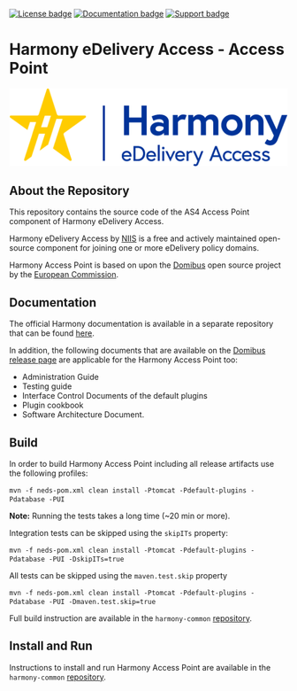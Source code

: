 
[![License badge](https://img.shields.io/badge/license-EUPL-blue.svg)](License.md)
[![Documentation badge](https://img.shields.io/badge/docs-latest-brightgreen.svg)](https://github.com/nordic-institute/harmony-access-point/tree/harmony-develop/doc)
[![Support badge]( https://img.shields.io/badge/support-sof-yellowgreen.svg)](https://edelivery.digital/contact)

# Harmony eDelivery Access - Access Point

![Harmony eDeliver Access logo](harmony-logo.png)

## About the Repository

This repository contains the source code of the AS4 Access Point component of Harmony eDelivery Access. 

Harmony eDelivery Access by [NIIS](https://niis.org) is a free and actively maintained open-source component for joining one or more eDelivery policy domains.

Harmony Access Point is based on upon the [Domibus](https://ec.europa.eu/cefdigital/code/projects/EDELIVERY/repos/domibus/) open source project by the [European Commission](https://ec.europa.eu/). 

## Documentation

The official Harmony documentation is available in a separate repository that can be found [here](https://github.com/nordic-institute/harmony-common/).

In addition, the following documents that are available on the [Domibus release page](https://ec.europa.eu/cefdigital/wiki/display/CEFDIGITAL/Domibus) are applicable for the Harmony Access Point too:

 * Administration Guide 
 * Testing guide
 * Interface Control Documents of the default plugins
 * Plugin cookbook 
 * Software Architecture Document.

## Build

In order to build Harmony Access Point including all release artifacts use the following profiles:

    mvn -f neds-pom.xml clean install -Ptomcat -Pdefault-plugins -Pdatabase -PUI 

**Note:** Running the tests takes a long time (~20 min or more).

Integration tests can be skipped using the `skipITs` property:

    mvn -f neds-pom.xml clean install -Ptomcat -Pdefault-plugins -Pdatabase -PUI -DskipITs=true

All tests can be skipped using the `maven.test.skip` property

    mvn -f neds-pom.xml clean install -Ptomcat -Pdefault-plugins -Pdatabase -PUI -Dmaven.test.skip=true

Full build instruction are available in the `harmony-common` [repository]([here](https://github.com/nordic-institute/harmony-common/)).

## Install and Run

Instructions to install and run Harmony Access Point are available in the `harmony-common` [repository]([here](https://github.com/nordic-institute/harmony-common/)).